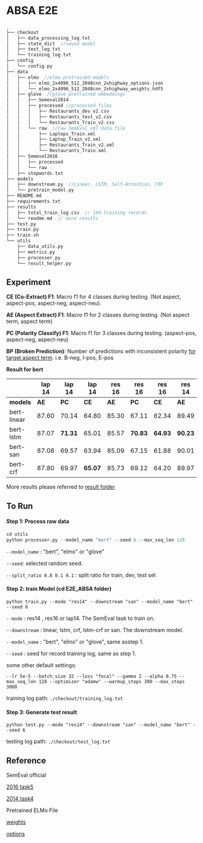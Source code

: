 # ABSA E2E
```c
.
├── checkout
│   ├── data_processing_log.txt
│   ├── state_dict  //saved model
│   ├── test_log.txt
│   └── training_log.txt
├── config
│   └── config.py
├── data
│   ├── elmo  //elmo pretrained models
│   │   ├── elmo_2x4096_512_2048cnn_2xhighway_options.json
│   │   └── elmo_2x4096_512_2048cnn_2xhighway_weights.hdf5
│   ├── glove  //glove pretrained embeddings
│   │   ├── Semeval2014
│   │   ├── processed //processed files
│   │   │   ├── Restaurants_dev_v2.csv
│   │   │   ├── Restaurants_test_v2.csv
│   │   │   └── Restaurants_Train_v2.csv
│   │   └── raw  //raw SemEval xml data file
│   │       ├── Laptops_Train.xml
│   │       ├── Laptop_Train_v2.xml
│   │       ├── Restaurants_Train_v2.xml
│   │       └── Restaurants_Train.xml
│   ├── Semeval2016
│   │   ├── processed
│   │   └── raw
│   ├── stopwords.txt
├── models
│   ├── downstream.py  //Linear, LSTM, Self-Attention, CRF
│   └── pretrain_model.py  
├── README.md
├── requirements.txt
├── results    
│   ├── total_train_log.csv  // 194 training records
│   └── readme.md  // more results
├── test.py
├── train.py
├── train.sh
└── utils
    ├── data_utils.py
    ├── metrics.py
    ├── processer.py
    └── result_helper.py
```

## Experiment

**CE (Co-Extract) F1**: Macro f1 for 4 classes during testing. (Not aspect, aspect-pos, aspect-neg, aspect-neu). 

**AE (Aspect Extract) F1**: Macro f1 for 2 classes during testing. (Not aspect term, aspect term)

**PC (Polarity Classify) F1**: Macro f1 for 3 classes during testing. (aspect-pos, aspect-neg, aspect-neu)

**BP (Broken Prediction)**: Number of predictions with inconsistent polarity <u>for target aspect term</u>. i.e. B-neg, I-pos, E-pos

**Result for bert**

|             | **lap 14** | **lap 14** | **lap 14** | res 16 | res 16    | res 16    | res 14    | res 14    | res 14    |
| ----------- | ---------- | ---------- | ---------- | ------ | --------- | --------- | --------- | --------- | --------- |
| **models**  | **AE**     | **PC**     | **CE**     | **AE** | **PC**    | **CE**    | **AE**    | **PC**    | **CE**    |
| bert-linear | 87.60      | 70.14      | 64.80      | 85.30  | 67.11     | 62.34     | 89.49     | 72.04     | 68.13     |
| bert-lstm   | 87.07      | **71.31**  | 65.01      | 85.57  | **70.83** | **64.93** | **90.23** | 72.20     | 68.87     |
| bert-san    | 87.08      | 69.57      | 63.94      | 85.09  | 67.15     | 61.88     | 90.01     | **74.46** | **70.12** |
| bert-crf    | 87.80      | 69.97      | **65.07**  | 85.73  | 69.12     | 64.20     | 89.97     | 72.82     | 68.72     |

More results please referred to [result folder](results/)

## To Run

#### Step 1: Process raw data

```python
cd utils
python processer.py --model_name "bert" --seed 6 --max_seq_len 128
```

`--model_name` : "bert", "elmo" or "glove"

 `--seed`: selected random seed.

`--split_ratio 0.8 0.1 0.1` : split ratio for train, dev, test set

#### Step 2: train Model (cd E2E_ABSA folder)

```shell
python train.py --mode "res14" --downstream "san" --model_name "bert" --seed 6
```

`--mode` : res14 , res16 or lap14. The SemEval task to train on.

`--downstream` : linear, lstm, crf, lstm-crf or san. The downstream model.

`--model_name` :  "bert", "elmo" or "glove", same asstep 1.

`--seed` : seed for record training log, same as step 1.

some other default settings:

```shell
--lr 5e-5 --batch_size 32 --loss "focal" --gamma 2 --alpha 0.75 --max_seq_len 128 --optimizer "adamw" --warmup_steps 300 --max_steps 3000
```

training log path: `./checkout/training_log.txt`

#### Step 3: Generate test result

 ```shell
 python test.py --mode "res14" --downstream "san" --model_name "bert" --seed 6
 ```

testing log path: `./checkout/test_log.txt`

## Reference

SemEval official

[2016 task5](https://alt.qcri.org/semeval2016/task5/index.php?id=data-and-tools)

[2014 task4](https://alt.qcri.org/semeval2014/task4/index.php?id=data-and-tools)

Pretrained ELMo File

[weights](https://s3-us-west-2.amazonaws.com/allennlp/models/elmo/2x4096_512_2048cnn_2xhighway/elmo_2x4096_512_2048cnn_2xhighway_weights.hdf5)

[options](https://s3-us-west-2.amazonaws.com/allennlp/models/elmo/2x4096_512_2048cnn_2xhighway/elmo_2x4096_512_2048cnn_2xhighway_options.json)

